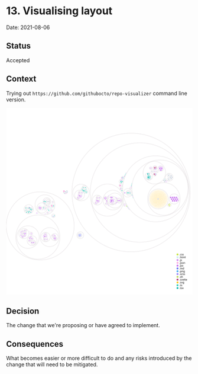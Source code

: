 # 13. Visualising layout

Date: 2021-08-06

## Status

Accepted

## Context

Trying out `https://github.com/githubocto/repo-visualizer` command line version.

<img src="./assets/0013/news.svg" />

## Decision

The change that we're proposing or have agreed to implement.

## Consequences

What becomes easier or more difficult to do and any risks introduced by the change that will need to be mitigated.
